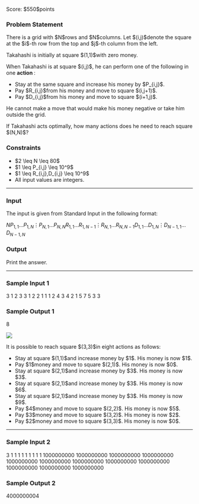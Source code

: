 
<div>

<span>

<span>

<p>
Score: $550$points
</p>

<div>

<section>

### **Problem Statement**

<p>
There is a grid with $N$rows and $N$columns. Let $(i,j)$denote the square at the $i$-th row from the top and $j$-th column from the left.
</p>

<p>
Takahashi is initially at square $(1,1)$with zero money.
</p>

<p>
When Takahashi is at square $(i,j)$, he can perform one of the following in one 
<strong>
action
</strong>
:
</p>

<ul>

<li>
Stay at the same square and increase his money by $P_{i,j}$.
</li>

<li>
Pay $R_{i,j}$from his money and move to square $(i,j+1)$.
</li>

<li>
Pay $D_{i,j}$from his money and move to square $(i+1,j)$.
</li>

</ul>

<p>
He cannot make a move that would make his money negative or take him outside the grid.
</p>

<p>
If Takahashi acts optimally, how many actions does he need to reach square $(N,N)$?
</p>

</section>

</div>

<div>

<section>

### **Constraints**

<ul>

<li>
$2 \leq N \leq 80$
</li>

<li>
$1 \leq P_{i,j} \leq 10^9$
</li>

<li>
$1 \leq R_{i,j},D_{i,j} \leq 10^9$
</li>

<li>
All input values are integers.
</li>

</ul>

</section>

</div>

---

<div>

<div>

<section>

### **Input**

<p>
The input is given from Standard Input in the following format:
</p>

<div>

$N$$P_{1,1}$$\ldots$$P_{1,N}$$\vdots$$P_{N,1}$$\ldots$$P_{N,N}$$R_{1,1}$$\ldots$$R_{1,N-1}$$\vdots$$R_{N,1}$$\ldots$$R_{N,N-1}$$D_{1,1}$$\ldots$$D_{1,N}$$\vdots$$D_{N-1,1}$$\ldots$$D_{N-1,N}$
</div>

</section>

</div>

<div>

<section>

### **Output**

<p>
Print the answer.
</p>

</section>

</div>

</div>

---

<div>

<section>

### **Sample Input 1**

<div>

3
1 2 3
3 1 2
2 1 1
1 2
4 3
4 2
1 5 7
5 3 3

</div>

</section>

</div>

<div>

<section>

### **Sample Output 1**

<div>

8

</div>

<p>

<img src="https://img.atcoder.jp/abc344/ec8d878cbf8ad189f178d8b5a3262974.png">

</img>

</p>

<p>
It is possible to reach square $(3,3)$in eight actions as follows:
</p>

<ul>

<li>
Stay at square $(1,1)$and increase money by $1$. His money is now $1$.
</li>

<li>
Pay $1$money and move to square $(2,1)$. His money is now $0$.
</li>

<li>
Stay at square $(2,1)$and increase money by $3$. His money is now $3$.
</li>

<li>
Stay at square $(2,1)$and increase money by $3$. His money is now $6$. 
</li>

<li>
Stay at square $(2,1)$and increase money by $3$. His money is now $9$.
</li>

<li>
Pay $4$money and move to square $(2,2)$. His money is now $5$.
</li>

<li>
Pay $3$money and move to square $(3,2)$. His money is now $2$.
</li>

<li>
Pay $2$money and move to square $(3,3)$. His money is now $0$.
</li>

</ul>

</section>

</div>

---

<div>

<section>

### **Sample Input 2**

<div>

3
1 1 1
1 1 1
1 1 1
1000000000 1000000000
1000000000 1000000000
1000000000 1000000000
1000000000 1000000000 1000000000
1000000000 1000000000 1000000000

</div>

</section>

</div>

<div>

<section>

### **Sample Output 2**

<div>

4000000004

</div>

</section>

</div>

</span>

</span>

</div>
